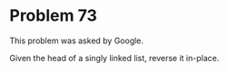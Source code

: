 # Problem 73

 This problem was asked by Google.

Given the head of a singly linked list, reverse it in-place.